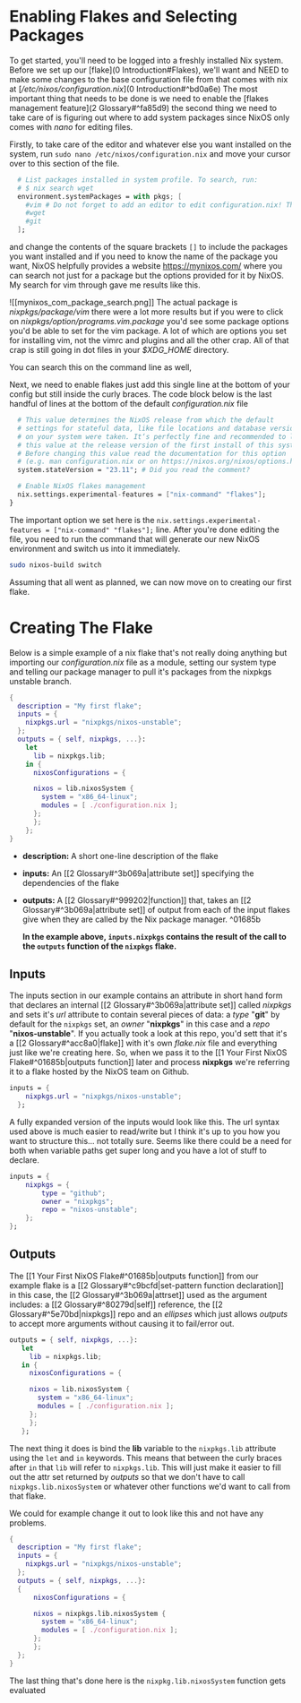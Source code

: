 # Enabling Flakes and Selecting Packages

To get started, you'll need to be logged into a freshly installed Nix system. Before we set up our [flake](0 Introduction#Flakes), we'll want and NEED to make some changes to the base configuration file from that comes with nix at [_/etc/nixos/configuration.nix_](0 Introduction#^bd0a6e) The most important thing that needs to be done is we need to enable the [flakes management feature](2 Glossary#^fa85d9) the second thing we need to take care of is figuring out where to add system packages since NixOS only comes with _nano_ for editing files.

Firstly, to take care of the editor and whatever else you want installed on the system, run `sudo nano /etc/nixos/configuration.nix` and move your cursor over to this section of the file.
``` nix
  # List packages installed in system profile. To search, run:
  # $ nix search wget
  environment.systemPackages = with pkgs; [
    #vim # Do not forget to add an editor to edit configuration.nix! The Nano editor is also installed by default.
    #wget
    #git
  ];
```

and change the contents of the square brackets `[]` to include the packages you want installed and if you need to know the name of the package you want, NixOS helpfully provides a website https://mynixos.com/ where you can search not just for a package but the options provided for it by NixOS. My search for vim through gave me results like this.

![[mynixos_com_package_search.png]]
The actual package is _nixpkgs/package/vim_ there were a lot more results but if you were to click on _nixpkgs/option/programs.vim.package_ you'd see some package options you'd be able to set for the vim package. A lot of which are options you set for installing vim, not the vimrc and plugins and all the other crap. All of that crap is still going in dot files in your _$XDG\_HOME_ directory. 

You can search this on the command line as well, 

Next, we need to enable flakes just add this single line at the bottom of your config but still inside the curly braces. The code block below is the last handful of lines at the bottom of the default _configuration.nix_ file
``` nix
  # This value determines the NixOS release from which the default
  # settings for stateful data, like file locations and database versions
  # on your system were taken. It‘s perfectly fine and recommended to leave
  # this value at the release version of the first install of this system.
  # Before changing this value read the documentation for this option
  # (e.g. man configuration.nix or on https://nixos.org/nixos/options.html).
  system.stateVersion = "23.11"; # Did you read the comment?

  # Enable NixOS flakes management
  nix.settings.experimental-features = ["nix-command" "flakes"];
}
```

The important option we set here is the `nix.settings.experimental-features = ["nix-command" "flakes"];` line. After you're done editing the file, you need to run the command that will generate our new NixOS environment and switch us into it immediately.

``` sh
sudo nixos-build switch
```

Assuming that all went as planned, we can now move on to creating our first flake.
# Creating The Flake
Below is a simple example of a nix flake that's not really doing anything but importing our _configuration.nix_ file as a module, setting our system type and telling our package manager to pull it's packages from the nixpkgs unstable branch.

```nix
{
  description = "My first flake";
  inputs = {
    nixpkgs.url = "nixpkgs/nixos-unstable";
  };
  outputs = { self, nixpkgs, ...}:
    let
      lib = nixpkgs.lib;
    in {
      nixosConfigurations = {

      nixos = lib.nixosSystem {
        system = "x86_64-linux";
        modules = [ ./configuration.nix ];
      };
      };
    };
}
```

- **description:** A short one-line description of the flake
- **inputs:** An [[2 Glossary#^3b069a|attribute set]] specifying the dependencies of the flake
- **outputs:** A [[2 Glossary#^999202|function]] that, takes an [[2 Glossary#^3b069a|attribute set]] of output from each of the input flakes give when they are called by the Nix package manager. ^01685b


  **In the example above, `inputs.nixpkgs` contains the result of the call to the `outputs` function of the `nixpkgs` flake.**
## Inputs
The inputs section in our example contains an attribute in short hand form that declares an internal [[2 Glossary#^3b069a|attribute set]] called _nixpkgs_ and sets it's _url_ attribute to contain several pieces of data: a _type_ "**git**" by default for the `nixpkgs` set, an _owner_ "**nixpkgs**" in this case and a _repo_ "**nixos-unstable**". If you actually took a look at this repo, you'd sett that it's a [[2 Glossary#^acc8a0|flake]] with it's own _flake.nix_ file and everything just like we're creating here. So, when we pass it to the [[1 Your First NixOS Flake#^01685b|outputs function]] later and process **nixpkgs** we're referring it to a flake hosted by the NixOS team on Github.

```nix
inputs = {
    nixpkgs.url = "nixpkgs/nixos-unstable";
  };
```

A fully expanded version of the inputs would look like this. The url syntax used above is much easier to read/write but I think it's up to you how you want to structure this... not totally sure. Seems like there could be a need for both when variable paths get super long and you have a lot of stuff to declare.

```nix
inputs = {
	nixpkgs = {
		type = "github";
		owner = "nixpkgs";
		repo = "nixos-unstable";
	};
};
```
## Outputs
The [[1 Your First NixOS Flake#^01685b|outputs function]] from our example flake is a [[2 Glossary#^c9bcfd|set-pattern function declaration]] in this case, the [[2 Glossary#^3b069a|attrset]] used as the argument includes: a [[2 Glossary#^80279d|self]] reference, the [[2 Glossary#^5e70bd|nixpkgs]] repo and an _ellipses_ which just allows _outputs_ to accept more arguments without causing it to fail/error out. 

 ```nix
 outputs = { self, nixpkgs, ...}:
    let
      lib = nixpkgs.lib;
    in {
      nixosConfigurations = {

      nixos = lib.nixosSystem {
        system = "x86_64-linux";
        modules = [ ./configuration.nix ];
      };
      };
    };
```

The next thing it does is bind the **lib** variable to the `nixpkgs.lib` attribute using the `let` and `in` keywords. This means that between the curly braces after `in` that `lib` will refer to `nixpkgs.lib`. This will just make it easier to fill out the attr set returned by _outputs_ so that we don't have to call `nixpkgs.lib.nixosSystem` or whatever other functions we'd want to call from that flake.

We could for example change it out to look like this and not have any problems.
```nix
{
  description = "My first flake";
  inputs = {
    nixpkgs.url = "nixpkgs/nixos-unstable";
  };
  outputs = { self, nixpkgs, ...}:
  {
      nixosConfigurations = {

      nixos = nixpkgs.lib.nixosSystem {
        system = "x86_64-linux";
        modules = [ ./configuration.nix ];
      };
      };
  };
}
```

The last thing that's done here is the `nixpkg.lib.nixosSystem` function gets evaluated 












